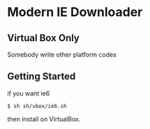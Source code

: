 # Modern IE Downloader


## Virtual Box Only

Somebody write other platform codes


## Getting Started

if you want ie6


	$ sh sh/vbox/ie6.sh


then install on VirtualBox.



	

